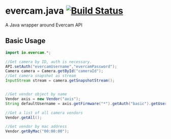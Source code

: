 # evercam.java [![Build Status](https://travis-ci.org/evercam/evercam.java.png)](https://travis-ci.org/evercam/evercam.java)

A Java wrapper around Evercam API

## Basic Usage
```java
import io.evercam.*;

//Get camera by ID, auth is necessary.
API.setAuth("evercamUsername","evercamPassword");
Camera camera = Camera.getById("cameraId");
//Get camera snapshot as stream
InputStream stream = camera.getSnapshotStream();


//Get vendor object by name
Vendor axis = new Vendor("axis");
String defaultUsername = axis.getFirmware("*").getAuth("basic").getUsername();

//Get a list of all camera vendors
Vendor.getAll();

//Get vendor by mac address
Vendor.getByMac("00:00:00");
```
